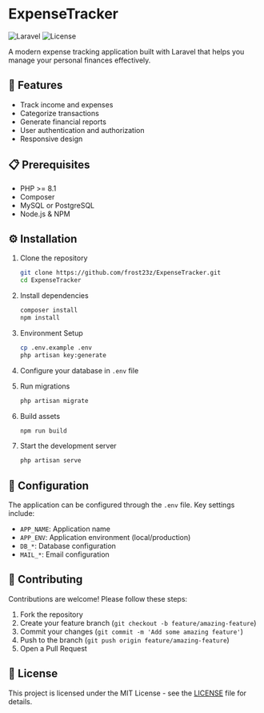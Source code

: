 # ExpenseTracker

![Laravel](https://img.shields.io/badge/Laravel-10.x-red.svg)
![License](https://img.shields.io/badge/license-MIT-blue.svg)

A modern expense tracking application built with Laravel that helps you manage your personal finances effectively.

## 🚀 Features

- Track income and expenses
- Categorize transactions
- Generate financial reports
- User authentication and authorization
- Responsive design

## 📋 Prerequisites

- PHP >= 8.1
- Composer
- MySQL or PostgreSQL
- Node.js & NPM

## ⚙️ Installation

1. Clone the repository
    ```bash
    git clone https://github.com/frost23z/ExpenseTracker.git
    cd ExpenseTracker
    ```

2. Install dependencies
    ```bash
    composer install
    npm install
    ```

3. Environment Setup
    ```bash
    cp .env.example .env
    php artisan key:generate
    ```

4. Configure your database in `.env` file

5. Run migrations
    ```bash
    php artisan migrate
    ```

6. Build assets
    ```bash
    npm run build
    ```

7. Start the development server
    ```bash
    php artisan serve
    ```

## 🔧 Configuration

The application can be configured through the `.env` file. Key settings include:

- `APP_NAME`: Application name
- `APP_ENV`: Application environment (local/production)
- `DB_*`: Database configuration
- `MAIL_*`: Email configuration

## 🤝 Contributing

Contributions are welcome! Please follow these steps:

1. Fork the repository
2. Create your feature branch (`git checkout -b feature/amazing-feature`)
3. Commit your changes (`git commit -m 'Add some amazing feature'`)
4. Push to the branch (`git push origin feature/amazing-feature`)
5. Open a Pull Request

## 📝 License

This project is licensed under the MIT License - see the [LICENSE](LICENSE) file for details.
